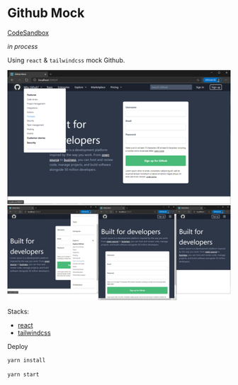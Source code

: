# Github Mock

[CodeSandbox](https://codesandbox.io/s/github-mock-6v68q)

_in process_

Using `react` & `tailwindcss` mock Github.

![](../screenshots/github-mock/1.png)
![](../screenshots/github-mock/4.jpg)

Stacks:

- [react](https://reactjs.org/)
- [tailwindcss](https://tailwindcss.com/)

Deploy

```
yarn install

yarn start
```
